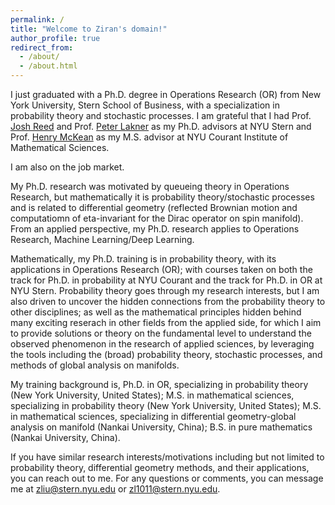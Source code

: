 ```yaml
---
permalink: /
title: "Welcome to Ziran's domain!"
author_profile: true
redirect_from: 
  - /about/
  - /about.html
---
```


I just graduated with a Ph.D. degree in Operations Research (OR) from New York University, Stern School of Business, with a specialization in probability theory and stochastic processes. I am grateful that I had Prof. [Josh Reed](https://pages.stern.nyu.edu/~jreed/) and Prof. [Peter Lakner](https://pages.stern.nyu.edu/~plakner/) as my Ph.D. advisors at NYU Stern and Prof. [Henry McKean](https://en.wikipedia.org/wiki/Henry_McKean) as my M.S. advisor at NYU Courant Institute of Mathematical  Sciences.

I am also on the job market. 

My Ph.D. research was motivated by queueing theory in Operations Research, but mathematically it is probability theory/stochastic processes and is related to differential geometry (reflected Brownian motion and computatiomn of eta-invariant for the Dirac operator on spin manifold). From an applied perspective, my Ph.D. research applies to Operations Research, Machine Learning/Deep Learning. 

Mathematically, my Ph.D. training is in probability theory, with its applications in Operations Research (OR); with courses taken on both the track for Ph.D. in probability at NYU Courant and the track for Ph.D. in OR at NYU Stern. Probability theory goes through my research interests, but I am also driven to uncover the hidden connections from the probability theory to other disciplines; as well as the mathematical principles hidden behind many exciting reserach in other fields from the applied side, for which I aim to provide solutions or theory on the fundamental level to understand the observed phenomenon in the research of applied sciences, by leveraging the tools including the (broad) probability theory, stochastic processes, and methods of global analysis on manifolds.

My training background is, Ph.D. in OR, specializing in probability theory (New York University, United States); M.S. in mathematical sciences, specializing in probability theory (New York University, United States); M.S. in mathematical sciences, specializing in differential geometry-global analysis on manifold (Nankai University, China); B.S. in pure mathematics (Nankai University, China).

If you have similar research interests/motivations including but not limited to probability theory, differential geometry methods, and their applications, you can reach out to me. For any questions or comments, you can message me at [zliu@stern.nyu.edu](zliu@stern.nyu.edu) or [zl1011@stern.nyu.edu](zl1011@stern.nyu.edu). 
